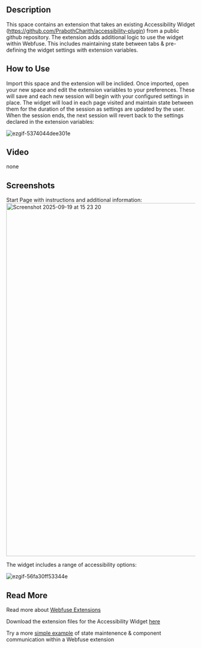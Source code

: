 ## Description
This space contains an extension that takes an existing Accessibility Widget (https://github.com/PrabothCharith/accessibility-plugin) from a public github repository. 
The extension adds additional logic to use the widget within Webfuse. This includes maintaining state between tabs & pre-defining the widget settings with extension variables.

## How to Use
Import this space and the extension will be inclided. Once imported, open your new space and edit the extension variables to your preferences. These will save and each new session will begin with your configured settings in place. 
The widget will load in each page visited and maintain state between them for the duration of the session as settings are updated by the user. When the session ends, the next session will revert back to the settings declared in the extension variables:

![ezgif-5374044dee301e](https://github.com/user-attachments/assets/e893f579-5993-4ac2-91de-4efba5a32e0e)

## Video
none

## Screenshots

Start Page with instructions and additional information:
<img width="1912" height="940" alt="Screenshot 2025-09-19 at 15 23 20" src="https://github.com/user-attachments/assets/163011bf-3414-4dd6-af31-7473f1354a1d" />


The widget includes a range of accessibility options:

![ezgif-56fa30ff53344e](https://github.com/user-attachments/assets/d6ebedb2-6dc8-4456-8bc4-37e135da554d)

## Read More

Read more about [Webfuse Extensions](https://dev.webfuse.com/guides/virtual-web-extensions/)

Download the extension files for the Accessibility Widget [here](https://github.com/JSPOON3R/WE-ACCESSIBILITY-WIDGET)

Try a more [simple example](https://github.com/JSPOON3R/WE-WIDGETDEMO) of state maintenence & component communication within a Webfuse extension

